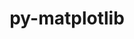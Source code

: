 ---
title: "py-matplotlib"
layout: cache
categories: [package, v0.19]
meta: {"versions": ["3.5.3", "3.6.2"], "compilers": ["gcc@=11.1.0", "gcc@=7.3.1", "gcc@=7.5.0", "oneapi@=2022.1.0"], "oss": ["amzn2", "ubuntu18.04", "ubuntu20.04"], "platforms": ["linux"], "targets": ["x86_64", "x86_64_v3"], "stacks": ["data-vis-sdk", "e4s", "e4s-oneapi", "ml-cpu", "ml-cuda", "radiuss"], "num_specs": 6, "num_specs_by_stack": {"ml-cuda": 1, "ml-cpu": 1, "data-vis-sdk": 1, "radiuss": 1, "e4s": 2, "e4s-oneapi": 1}}
spec_details: [{"hash": "xcyojpubjtrpn3w5t6ligvaslaa5jnkx", "compiler": "gcc@=7.3.1", "versions": ["3.6.2"], "os": "amzn2", "platform": "linux", "target": "x86_64_v3", "variants": ["~animation", "backend=agg", "build_system=python_pip", "~fonts", "~latex", "~movies"], "stacks": ["ml-cuda", "ml-cpu"], "size": "-", "tarball": "https://binaries.spack.io/releases/v0.19/build_cache/linux-amzn2-x86_64_v3/gcc-7.3.1/py-matplotlib-3.6.2/linux-amzn2-x86_64_v3-gcc-7.3.1-py-matplotlib-3.6.2-xcyojpubjtrpn3w5t6ligvaslaa5jnkx.spack"}, {"hash": "4rdok7lb63uzrlhvlnsfdgybtyngcbwf", "compiler": "gcc@=7.5.0", "versions": ["3.5.3"], "os": "ubuntu18.04", "platform": "linux", "target": "x86_64", "variants": ["~animation", "backend=agg", "build_system=python_pip", "~fonts", "~latex", "~movies"], "stacks": ["data-vis-sdk"], "size": "-", "tarball": "https://binaries.spack.io/releases/v0.19/build_cache/linux-ubuntu18.04-x86_64/gcc-7.5.0/py-matplotlib-3.5.3/linux-ubuntu18.04-x86_64-gcc-7.5.0-py-matplotlib-3.5.3-4rdok7lb63uzrlhvlnsfdgybtyngcbwf.spack"}, {"hash": "zfzbtsn43nqzep2lwua6mrzqq3nrmhtf", "compiler": "gcc@=7.5.0", "versions": ["3.6.2"], "os": "ubuntu18.04", "platform": "linux", "target": "x86_64", "variants": ["~animation", "backend=agg", "build_system=python_pip", "~fonts", "~latex", "~movies"], "stacks": ["radiuss"], "size": "-", "tarball": "https://binaries.spack.io/releases/v0.19/build_cache/linux-ubuntu18.04-x86_64/gcc-7.5.0/py-matplotlib-3.6.2/linux-ubuntu18.04-x86_64-gcc-7.5.0-py-matplotlib-3.6.2-zfzbtsn43nqzep2lwua6mrzqq3nrmhtf.spack"}, {"hash": "z7xzvjqegp65kvnh4klpcebfpxsvvwhz", "compiler": "gcc@=11.1.0", "versions": ["3.6.2"], "os": "ubuntu20.04", "platform": "linux", "target": "x86_64", "variants": ["~animation", "backend=agg", "build_system=python_pip", "~fonts", "~latex", "~movies"], "stacks": ["e4s"], "size": "-", "tarball": "https://binaries.spack.io/releases/v0.19/build_cache/linux-ubuntu20.04-x86_64/gcc-11.1.0/py-matplotlib-3.6.2/linux-ubuntu20.04-x86_64-gcc-11.1.0-py-matplotlib-3.6.2-z7xzvjqegp65kvnh4klpcebfpxsvvwhz.spack"}, {"hash": "xsqysjwsbxjxjnhztuau6ktcwr6vbqom", "compiler": "gcc@=11.1.0", "versions": ["3.6.2"], "os": "ubuntu20.04", "platform": "linux", "target": "x86_64", "variants": ["~animation", "backend=agg", "build_system=python_pip", "~fonts", "~latex", "~movies"], "stacks": ["e4s"], "size": "-", "tarball": "https://binaries.spack.io/releases/v0.19/build_cache/linux-ubuntu20.04-x86_64/gcc-11.1.0/py-matplotlib-3.6.2/linux-ubuntu20.04-x86_64-gcc-11.1.0-py-matplotlib-3.6.2-xsqysjwsbxjxjnhztuau6ktcwr6vbqom.spack"}, {"hash": "vyttxyifdlrjmrk2vcy6gtxss3uckbmq", "compiler": "oneapi@=2022.1.0", "versions": ["3.6.2"], "os": "ubuntu20.04", "platform": "linux", "target": "x86_64", "variants": ["~animation", "backend=agg", "build_system=python_pip", "~fonts", "~latex", "~movies"], "stacks": ["e4s-oneapi"], "size": "-", "tarball": "https://binaries.spack.io/releases/v0.19/build_cache/linux-ubuntu20.04-x86_64/oneapi-2022.1.0/py-matplotlib-3.6.2/linux-ubuntu20.04-x86_64-oneapi-2022.1.0-py-matplotlib-3.6.2-vyttxyifdlrjmrk2vcy6gtxss3uckbmq.spack"}]
---